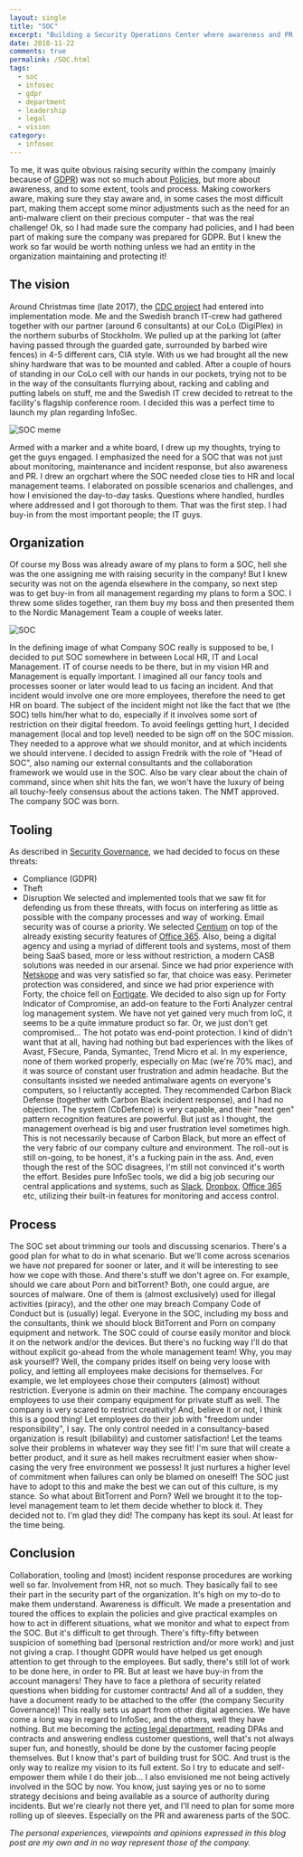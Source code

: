```yaml
---
layout: single
title: "SOC"
excerpt: "Building a Security Operations Center where awareness and PR is central."
date: 2018-11-22
comments: true
permalink: /SOC.html
tags:
  - soc
  - infosec
  - gdpr
  - department
  - leadership
  - legal
  - vision
category:
  - infosec
---
```

To me, it was quite obvious raising security within the company (mainly because of [GDPR](/GDPR.html)) was not so much about [Policies](/Security-Governance.html), but more about awareness, and to some extent, tools and process.
Making coworkers aware, making sure they stay aware and, in some cases the most difficult part, making them accept some minor adjustments such as the need for an anti-malware client on their precious computer - that was the real challenge!
Ok, so I had made sure the company had policies, and I had been part of making sure the company was prepared for GDPR. 
But I knew the work so far would be worth nothing unless we had an entity in the organization maintaining and protecting it! 

## The vision
Around Christmas time (late 2017), the [CDC project](/Consolidated-Data-Center.html) had entered into implementation mode.
Me and the Swedish branch IT-crew had gathered together with our partner (around 6 consultants) at our CoLo (DigiPlex) in the northern suburbs of Stockholm. We pulled up at the parking lot (after having passed through the guarded gate, surrounded by barbed wire fences) in 4-5 different cars, CIA style. With us we had brought all the new shiny hardware that was to be mounted and cabled.
After a couple of hours of standing in our CoLo cell with our hands in our pockets, trying not to be in the way of the consultants flurrying about, racking and cabling and putting labels on stuff, me and the Swedish IT crew decided to retreat to the facility's flagship conference room. 
I decided this was a perfect time to launch my plan regarding InfoSec.

![SOC meme](/assets/images/soc-meme.jpg)

Armed with a marker and a white board, I drew up my thoughts, trying to get the guys engaged. I emphasized the need for a SOC that was not just about monitoring, maintenance and incident response, but also awareness and PR. I drew an orgchart where the SOC needed close ties to HR and local management teams. I elaborated on possible scenarios and challenges, and how I envisioned the day-to-day tasks. Questions where handled, hurdles where addressed and I got thorough to them. That was the first step. I had buy-in from the most important people; the IT guys.


## Organization
Of course my Boss was already aware of my plans to form a SOC, hell she was the one assigning me with raising security in the company! 
But I knew security was not on the agenda elsewhere in the company, so next step was to get buy-in from all management regarding my plans to form a SOC. I threw some slides together, ran them buy my boss and then presented them to the Nordic Management Team a couple of weeks later.

![SOC](/assets/images/soc.png)

In the defining image of what Company SOC really is supposed to be, I decided to put SOC somewhere in between Local HR, IT and Local Management. IT of course needs to be there, but in my vision HR and Management is equally important. 
I imagined all our fancy tools and processes sooner or later would lead to us facing an incident. And that incident would involve one ore more employees, therefore the need to get HR on board.
The subject of the incident might not like the fact that we (the SOC) tells him/her what to do, especially if it involves some sort of restriction on their digital freedom. To avoid feelings getting hurt, I decided management (local and top level) needed to be sign off on the SOC mission. They needed to a approve what we should monitor, and at which incidents we should intervene. 
I decided to assign Fredrik with the role of "Head of SOC", also naming our external consultants and the collaboration framework we would use in the SOC. Also be vary clear about the chain of command, since when shit hits the fan, we won't have the luxury of being all touchy-feely consensus about the actions taken.
The NMT approved.
The company SOC was born.

## Tooling
As described in [Security Governance](/Security-Governance.html), we had decided to focus on these threats:
-	Compliance (GDPR)
-	Theft
-	Disruption
We selected and implemented tools that we saw fit for defending us from these threats, with focus on interfering as little as possible with the company processes and way of working. 
Email security was of course a priority. We selected [Centium](/Centium-Email-Security.html) on top of the already existing security features of [Office 365](/Office365.html).
Also, being a digital agency and using a myriad of different tools and systems, most of them being SaaS based, more or less without restriction, a modern CASB solutions was needed in our arsenal. Since we had prior experience with [Netskope](/Netskope.html) and was very satisfied so far, that choice was easy.
Perimeter protection was considered, and since we had prior experience with Forty, the choice fell on [Fortigate](/Fortigate.html). We decided to also sign up for Forty Indicator of Compromise, an add-on feature to the Forti Analyzer central log management system. We have not yet gained very much from IoC, it seems to be a quite immature product so far. Or, we just don't get compromised...
The hot potato was end-point protection. I kind of didn't want that at all, having had nothing but bad experiences with the likes of Avast, FSecure, Panda, Symantec, Trend Micro et al. In my experience, none of them worked properly, especially on Mac (we're 70% mac), and it was source of constant user frustration and admin headache. But the consultants insisted we needed antimalware agents on everyone's computers, so I reluctantly accepted.
They recommended Carbon Black Defense (together with Carbon Black incident response), and I had no objection.
The system (CbDefence) is very capable, and their "next gen" pattern recognition features are powerful. But just as I thought, the management overhead is big and user frustration level sometimes high. This is not necessarily because of Carbon Black, but more an effect of the very fabric of our company culture and environment. The roll-out is still on-going, to be honest, it's a fucking pain in the ass. And, even though the rest of the SOC disagrees, I'm still not convinced it's worth the effort.
Besides pure InfoSec tools, we did a big job securing our central applications and systems, such as [Slack](/Slack.html), [Dropbox](/Dropbox.html), [Office 365](/Office365.html) etc, utilizing their built-in features for monitoring and access control.

## Process
The SOC set about trimming our tools and discussing scenarios. There's a good plan for what to do in what scenario. But we'll come across scenarios we have *not* prepared for sooner or later, and it will be interesting to see how we cope with those.
And there's stuff we don't agree on. For example, should we care about Porn and bitTorrent? Both, one could argue, are sources of malware. One of them is (almost exclusively) used for illegal activities (piracy), and the other one may breach Company Code of Conduct but is (usually) legal. Everyone in the SOC, including my boss and the consultants, think we should block BitTorrent and Porn on company equipment and network. The SOC could of course easily monitor and block it on the network and/or the devices. 
But there's no fucking way I'll do that without explicit go-ahead from the whole management team!
Why, you may ask yourself?
Well, the company prides itself on being very loose with policy, and letting all employees make decisions for themselves. For example, we let employees chose their computers (almost) without restriction. Everyone is admin on their machine. The company encourages employees to use their company equipment for private stuff as well. The company is very scared to restrict creativity!
And, believe it or not, I think this is a good thing!
Let employees do their job with "freedom under responsibility", I say. The only control needed in a consultancy-based organization is result (billability) and customer satisfaction! Let the teams solve their problems in whatever way they see fit! I'm sure that will create a better product, and it sure as hell makes recruitment easier when show-casing the very free environment we possess! It just nurtures a higher level of commitment when failures can only be blamed on oneself! The SOC just have to adopt to this and make the best we can out of this culture, is my stance.
So what about BitTorrent and Porn?
Well we brought it to the top-level management team to let them decide whether to block it.
They decided not to.
I'm glad they did! 
The company has kept its soul. At least for the time being.

## Conclusion
Collaboration, tooling and (most) incident response procedures are working well so far. 
Involvement from HR, not so much. They basically fail to see their part in the security part of the organization. It's high on my to-do to make them understand.
Awareness is difficult. We made a presentation and toured the offices to explain the policies and give practical examples on how to act in different situations, what we monitor and what to expect from the SOC. But it's difficult to get through. There's fifty-fifty between suspicion of something bad (personal restriction and/or more work) and just not giving a crap. I thought GDPR would have helped us get enough attention to get through to the employees. But sadly, there's still lot of work to be done here, in order to PR. 
But at least we have buy-in from the account managers! They have to face a plethora of security related questions when bidding for customer contracts! And all of a sudden, they have a document ready to be attached to the offer (the company Security Governance)! This really sets us apart from other digital agencies. We have come a long way in regard to InfoSec, and the others, well they have nothing.
But me becoming the [acting legal department](/GDPR.html), reading DPAs and contracts and answering endless customer questions, well that's not always super fun, and honestly, should be done by the customer facing people themselves. But I know that's part of building trust for SOC. And trust is the only way to realize my vision to its full extent. So I try to educate and self-empower them while I do their job...
I also envisioned me not being actively involved in the SOC by now. You know, just saying yes or no to some strategy decisions and being available as a source of authority during incidents. But we're clearly not there yet, and I'll need to plan for some more rolling up of sleeves. Especially on the PR and awareness parts of the SOC.

*The personal experiences, viewpoints and opinions expressed in this blog post are my own and in no way represent those of the company.*


